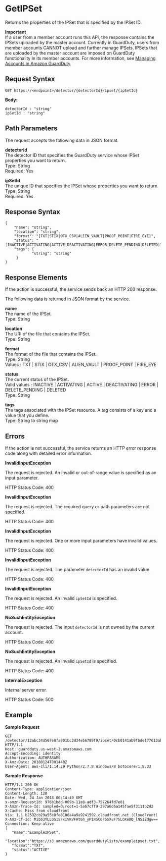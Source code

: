 # GetIPSet<a name="get-ip-set"></a>

Returns the properties of the IPSet that is specified by the IPSet ID\.

**Important**  
If a user from a member account runs this API, the response contains the IPSets uploaded by the master account\. Currently in GuardDuty, users from member accounts CANNOT upload and further manage IPSets\. IPSets that are uploaded by the master account are imposed on GuardDuty functionality in its member accounts\. For more information, see [Managing Accounts in Amazon GuardDuty](guardduty_accounts.md)\.

## Request Syntax<a name="get-ip-set-request-syntax"></a>

```
GET https://<endpoint>/detector/{detectorId}/ipset/{ipSetId}
```

**Body:**

```
detectorId : "string"
ipSetId : "string"
```

## Path Parameters<a name="get-ip-set-path-parameters"></a>

The request accepts the following data in JSON format\.

**detectorId**  
The detector ID that specifies the GuardDuty service whose IPSet properties you want to return\.  
Type: String  
Required: Yes

**ipSetId**  
The unique ID that specifies the IPSet whose properties you want to return\.  
Type: String  
Required: Yes

## Response Syntax<a name="get-ip-set-response-syntax"></a>

```
{
    "name": "string",
    "location": "string",
    "format": "[TXT|STIX|OTX_CSV|ALIEN_VAULT|PROOF_POINT|FIRE_EYE]",
    "status": "[INACTIVE|ACTIVATING|ACTIVE|DEACTIVATING|ERROR|DELETE_PENDING|DELETED]",
    "tags": {
            "string": "string"
     }
}
```

## Response Elements<a name="get-ip-set-response-parameters"></a>

If the action is successful, the service sends back an HTTP 200 response\.

The following data is returned in JSON format by the service\.

**name**  
The name of the IPSet\.  
Type: String

**location**  
The URI of the file that contains the IPSet\.  
Type: String

**format**  
The format of the file that contains the IPSet\.  
Type: String  
Values : TXT \| STIX \| OTX\_CSV \| ALIEN\_VAULT \| PROOF\_POINT \| FIRE\_EYE

**status**  
The current status of the IPSet\.  
Valid values : INACTIVE \| ACTIVATING \| ACTIVE \| DEACTIVATING \| ERROR \| DELETE\_PENDING \| DELETED  
Type: String

**tags**  
The tags associated with the IPSet resource\. A tag consists of a key and a value that you define\.   
Type: String to string map

## Errors<a name="get-ip-set-errors"></a>

If the action is not successful, the service returns an HTTP error response code along with detailed error information\.

**InvalidInputException**

The request is rejected\. An invalid or out\-of\-range value is specified as an input parameter\.

HTTP Status Code: 400 

**InvalidInputException**

The request is rejected\. The required query or path parameters are not specified\.

HTTP Status Code: 400 

**InvalidInputException**

The request is rejected\. One or more input parameters have invalid values\.

HTTP Status Code: 400 

**InvalidInputException**

The request is rejected\. The parameter `detectorId` has an invalid value\.

HTTP Status Code: 400 

**InvalidInputException**

The request is rejected\. An invalid `ipSetId` is specified\.

HTTP Status Code: 400 

**NoSuchEntityException**

The request is rejected\. The input `detectorId` is not owned by the current account\.

HTTP Status Code: 400 

**NoSuchEntityException**

The request is rejected\. An invalid `ipSetId` is specified\.

HTTP Status Code: 400 

**InternalException**

Internal server error\.

HTTP Status Code: 500 

## Example<a name="get-ip-set-example"></a>

**Sample Request**

```
GET /detector/12abc34d567e8fa901bc2d34e56789f0/ipset/0cb0141ab9fbde177613ab9436212e90 HTTP/1.1
Host: guardduty.us-west-2.amazonaws.com
Accept-Encoding: identity
Authorization: AUTHPARAMS
X-Amz-Date: 20180124T001448Z
User-Agent: aws-cli/1.14.29 Python/2.7.9 Windows/8 botocore/1.8.33
```

**Sample Response**

```
HTTP/1.1 200 OK
Content-Type: application/json
Content-Length: 120
Date: Wed, 24 Jan 2018 00:14:49 GMT
x-amzn-RequestId: 976b1bdd-009b-11e8-adf3-757264fd7e81
X-Amzn-Trace-Id: sampled=0;root=1-5a67cff9-297a6d6a145fae5f3111b2d2
X-Cache: Miss from cloudfront
Via: 1.1 b2532cb29a55e8fe8106a4a9a9241592.cloudfront.net (CloudFront)
X-Amz-Cf-Id: Mibb3YLLQGISFxiVKVFAt6h_yPIRSC6F55XvF7SLOXeDQ_lNSIZdgw==
Connection: Keep-alive
{  
   "name":"ExampleIPSet",
   "location":"https://s3.amazonaws.com/guarddutylists/exampleipset.txt",
   "format":"TXT",
   "status":"ACTIVE"
}
```